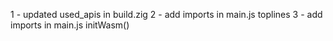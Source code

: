 1 - updated used_apis in build.zig
2 - add imports in main.js toplines
3 - add imports in main.js initWasm()
